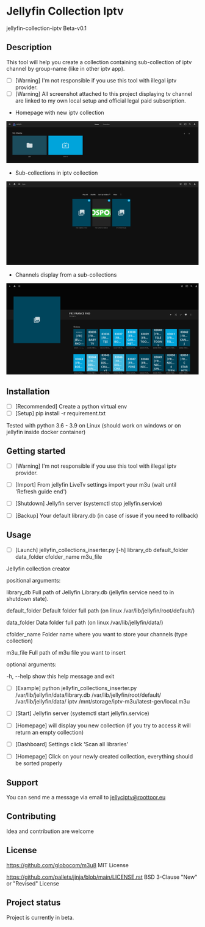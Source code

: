 # Jellyfin Collection Iptv

jellyfin-collection-iptv Beta-v0.1

## Description
This tool will help you create a collection containing sub-collection of iptv channel by group-name (like in other iptv app).
- [ ] [Warning] I'm not responsible if you use this tool with illegal iptv provider.
- [ ] [Warning] All screenshot attached to this project displaying tv channel are linked to my own local setup and official legal paid subscription.

- Homepage with new iptv collection

![Collection-screen-homepage](https://github.com/dopch/Jellyfin-Collection-Iptv/blob/main/screenshots/1-collection-jellyfin.png)

- Sub-collections in iptv collection

![Subcollections](https://github.com/dopch/Jellyfin-Collection-Iptv/blob/main/screenshots/2-subcollection-jellyfin.png)

- Channels display from a sub-collections

![Channels-subcollection](https://github.com/dopch/Jellyfin-Collection-Iptv/blob/main/screenshots/3-subcollection-content-channels.png)



## Installation
- [ ] [Recommended] Create a python virtual env
- [ ] [Setup] pip install -r requirement.txt 

Tested with python 3.6 - 3.9 on Linux (should work on windows or on jellyfin inside docker container)


## Getting started
- [ ] [Warning] I'm not responsible if you use this tool with illegal iptv provider.



- [ ] [Import] From jellyfin LiveTv settings import your m3u (wait until 'Refresh guide end') 
- [ ] [Shutdown] Jellyfin server (systemctl stop jellyfin.service)
- [ ] [Backup] Your default library.db (in case of issue if you need to rollback)

## Usage
- [ ] [Launch] jellyfin_collections_inserter.py [-h] library_db default_folder data_folder cfolder_name m3u_file

Jellyfin collection creator

positional arguments:

  library_db      Full path of Jellyfin Library.db (jellyfin service need to in shutdown state).

  default_folder  Default folder full path (on linux /var/lib/jellyfin/root/default/)

  data_folder     Data folder full path (on linux /var/lib/jellyfin/data/)

  cfolder_name    Folder name where you want to store your channels (type collection)

  m3u_file        Full path of m3u file you want to insert

optional arguments:

  -h, --help      show this help message and exit


- [ ] [Example]  python jellyfin_collections_inserter.py /var/lib/jellyfin/data/library.db /var/lib/jellyfin/root/default/ /var/lib/jellyfin/data/ iptv /mnt/storage/iptv-m3u/latest-gen/local.m3u

- [ ] [Start] Jellyfin server (systemctl start jellyfin.service)
- [ ] [Homepage] will display you new collection (if you try to access it will return an empty collection)
- [ ] [Dashboard] Settings click 'Scan all libraries'
- [ ] [Homepage] Click on your newly created collection, everything should be sorted properly 

## Support
You can send me a message via email to jellyciptv@roottoor.eu

## Contributing
Idea and contribution are welcome

## License
https://github.com/globocom/m3u8 MIT License

https://github.com/pallets/jinja/blob/main/LICENSE.rst BSD 3-Clause "New" or "Revised" License

## Project status
Project is currently in beta.

